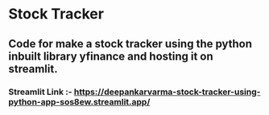 # Stock Tracker
## Code for make a stock tracker using the python inbuilt library yfinance and hosting it on streamlit.
### Streamlit Link :- https://deepankarvarma-stock-tracker-using-python-app-sos8ew.streamlit.app/